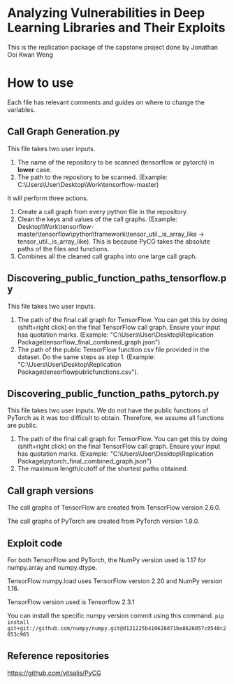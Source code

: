 # Analyzing Vulnerabilities in Deep Learning Libraries and Their Exploits
This is the replication package of the capstone project done by Jonathan Ooi Kwan Weng

# How to use
Each file has relevant comments and guides on where to change the variables.

## Call Graph Generation.py
   This file takes two user inputs.
   1. The name of the repository to be scanned (tensorflow or pytorch) in **lower** case.
   2. The path to the repository to be scanned. (Example: C:\Users\User\Desktop\Work\tensorflow-master)
   
   It will perform three actions.
   1. Create a call graph from every python file in the repository.
   2. Clean the keys and values of the call graphs. (Example: Desktop\Work\tensorflow-master\tensorflow\python\framework\tensor_util.\_is_array_like -> tensor_util.\_is_array_like). This is because PyCG takes the absolute paths of the files and functions.
   3. Combines all the cleaned call graphs into one large call graph.

## Discovering_public_function_paths_tensorflow.py
   This file takes two user inputs.
   1. The path of the final call graph for TensorFlow. You can get this by doing (shift+right click) on the final TensorFlow call graph. Ensure your input has quotation marks. (Example: "C:\Users\User\Desktop\Replication Package\tensorflow_final_combined_graph.json")
   2. The path of the public TensorFlow function csv file provided in the dataset. Do the same steps as step 1. (Example: "C:\Users\User\Desktop\Replication Package\tensorflowpublicfunctions.csv").

## Discovering_public_function_paths_pytorch.py
   This file takes two user inputs. We do not have the public functions of PyTorch as it was too difficult to obtain. Therefore, we assume all functions are public.
   1. The path of the final call graph for TensorFlow. You can get this by doing (shift+right click) on the final TensorFlow call graph. Ensure your input has quotation marks. (Example: "C:\Users\User\Desktop\Replication Package\pytorch_final_combined_graph.json")
   2. The maximum length/cutoff of the shortest paths obtained. 
   
## Call graph versions
   The call graphs of TensorFlow are created from TensorFlow version 2.6.0.

   The call graphs of PyTorch are created from PyTorch version 1.9.0.

## Exploit code
   For both TensorFlow and PyTorch, the NumPy version used is 1.17 for numpy.array and numpy.dtype.

   TensorFlow numpy.load uses TensorFlow version 2.20 and NumPy version 1.16.

   TensorFlow version used is Tensorflow 2.3.1

   You can install the specific numpy version commit using this command.
   ``pip install git+git://github.com/numpy/numpy.git@d121225b410628d71be8626057c0540c2053c965``
   
## Reference repositories
   https://github.com/vitsalis/PyCG
